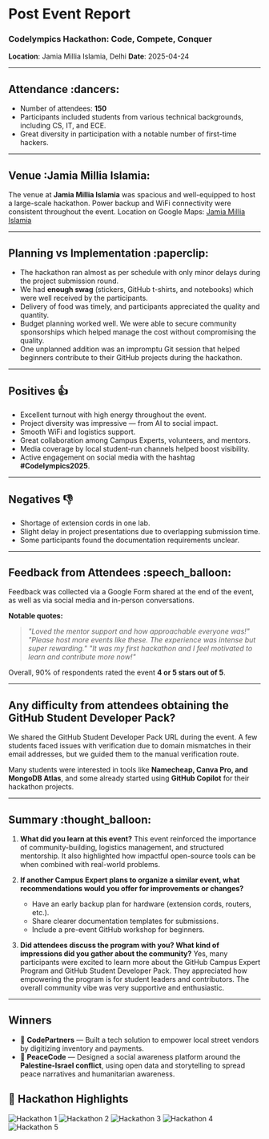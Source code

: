 # Post Event Report

### Codelympics Hackathon: Code, Compete, Conquer

**Location**: Jamia Millia Islamia, Delhi
**Date**: 2025-04-24

---

## Attendance \:dancers:

* Number of attendees: **150**
* Participants included students from various technical backgrounds, including CS, IT, and ECE.
* Great diversity in participation with a notable number of first-time hackers.

---

## Venue \:Jamia Millia Islamia:

The venue at **Jamia Millia Islamia** was spacious and well-equipped to host a large-scale hackathon.
Power backup and WiFi connectivity were consistent throughout the event.
Location on Google Maps: [Jamia Millia Islamia](https://maps.app.goo.gl/JamiaLinkHere)

---

## Planning vs Implementation \:paperclip:

* The hackathon ran almost as per schedule with only minor delays during the project submission round.
* We had **enough swag** (stickers, GitHub t-shirts, and notebooks) which were well received by the participants.
* Delivery of food was timely, and participants appreciated the quality and quantity.
* Budget planning worked well. We were able to secure community sponsorships which helped manage the cost without compromising the quality.
* One unplanned addition was an impromptu Git session that helped beginners contribute to their GitHub projects during the hackathon.

---

## Positives :+1:

* Excellent turnout with high energy throughout the event.
* Project diversity was impressive — from AI to social impact.
* Smooth WiFi and logistics support.
* Great collaboration among Campus Experts, volunteers, and mentors.
* Media coverage by local student-run channels helped boost visibility.
* Active engagement on social media with the hashtag **#Codelympics2025**.

---

## Negatives :-1:

* Shortage of extension cords in one lab.
* Slight delay in project presentations due to overlapping submission time.
* Some participants found the documentation requirements unclear.

---

## Feedback from Attendees \:speech\_balloon:

Feedback was collected via a Google Form shared at the end of the event, as well as via social media and in-person conversations.

**Notable quotes:**

> *"Loved the mentor support and how approachable everyone was!"*
> *"Please host more events like these. The experience was intense but super rewarding."*
> *"It was my first hackathon and I feel motivated to learn and contribute more now!"*

Overall, 90% of respondents rated the event **4 or 5 stars out of 5**.

---

## Any difficulty from attendees obtaining the GitHub Student Developer Pack?

We shared the GitHub Student Developer Pack URL during the event. A few students faced issues with verification due to domain mismatches in their email addresses, but we guided them to the manual verification route.

Many students were interested in tools like **Namecheap, Canva Pro, and MongoDB Atlas**, and some already started using **GitHub Copilot** for their hackathon projects.


---


## Summary \:thought\_balloon:

1. **What did you learn at this event?**
   This event reinforced the importance of community-building, logistics management, and structured mentorship. It also highlighted how impactful open-source tools can be when combined with real-world problems.

2. **If another Campus Expert plans to organize a similar event, what recommendations would you offer for improvements or changes?**

   * Have an early backup plan for hardware (extension cords, routers, etc.).
   * Share clearer documentation templates for submissions.
   * Include a pre-event GitHub workshop for beginners.

3. **Did attendees discuss the program with you? What kind of impressions did you gather about the community?**
   Yes, many participants were excited to learn more about the GitHub Campus Expert Program and GitHub Student Developer Pack. They appreciated how empowering the program is for student leaders and contributors. The overall community vibe was very supportive and enthusiastic.

---

## Winners

* 🥇 **CodePartners** — Built a tech solution to empower local street vendors by digitizing inventory and payments.
* 🥈 **PeaceCode** — Designed a social awareness platform around the **Palestine-Israel conflict**, using open data and storytelling to spread peace narratives and humanitarian awareness.


## 📸 Hackathon Highlights

![Hackathon 1](./images/hackathon-01.jpeg)
![Hackathon 2](./images/hackathon-02.jpeg)
![Hackathon 3](./images/hackathon-03.jpeg)
![Hackathon 4](./images/hackathon-04.jpeg)
![Hackathon 5](./images/hackathon-05.jpeg)



